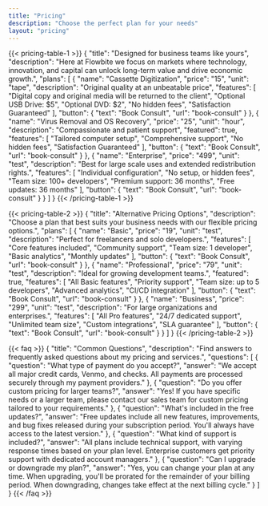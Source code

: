 ```yaml
---
title: "Pricing"
description: "Choose the perfect plan for your needs"
layout: "pricing"
---
```


{{< pricing-table-1 >}}
{
    "title": "Designed for business teams like yours",
    "description": "Here at Flowbite we focus on markets where technology, innovation, and capital can unlock long-term value and drive economic growth.",
    "plans": [
        {
            "name": "Cassette Digitization",
            "price": "15",
            "unit": "tape",
            "description": "Original quality at an unbeatable price",
            "features": [
                "Digital copy and original media will be returned to the client",
                "Optional USB Drive: $5",
                "Optional DVD: $2",
                "No hidden fees",
                "Satisfaction Guaranteed"
            ],
            "button": {
                "text": "Book Consult",
                "url": "book-consult"
            }
        },
        {
            "name": "Virus Removal and OS Recovery",
            "price": "25",
            "unit": "hour",
            "description": "Compassionate and patient support",
            "featured": true,
            "features": [
                "Tailored computer setup",
                "Comprehensive support",
                "No hidden fees",
                "Satisfaction Guaranteed"
            ],
            "button": {
                "text": "Book Consult",
                "url": "book-consult"
            }
        },
        {
            "name": "Enterprise",
            "price": "499",
            "unit": "test",
            "description": "Best for large scale uses and extended redistribution rights.",
            "features": [
                "Individual configuration",
                "No setup, or hidden fees",
                "Team size: 100+ developers",
                "Premium support: 36 months",
                "Free updates: 36 months"
            ],
            "button": {
                "text": "Book Consult",
                "url": "book-consult"
            }
        }
    ]
}
{{< /pricing-table-1 >}}

<div class="mt-16"></div>

{{< pricing-table-2 >}}
{
    "title": "Alternative Pricing Options",
    "description": "Choose a plan that best suits your business needs with our flexible pricing options.",
    "plans": [
        {
            "name": "Basic",
            "price": "19",
            "unit": "test",
            "description": "Perfect for freelancers and solo developers.",
            "features": [
                "Core features included",
                "Community support",
                "Team size: 1 developer",
                "Basic analytics",
                "Monthly updates"
            ],
            "button": {
                "text": "Book Consult",
                "url": "book-consult"
            }
        },
        {
            "name": "Professional",
            "price": "79",
            "unit": "test",
            "description": "Ideal for growing development teams.",
            "featured": true,
            "features": [
                "All Basic features",
                "Priority support",
                "Team size: up to 5 developers",
                "Advanced analytics",
                "CI/CD integration"
            ],
            "button": {
                "text": "Book Consult",
                "url": "book-consult"
            }
        },
        {
            "name": "Business",
            "price": "299",
            "unit": "test",
            "description": "For large organizations and enterprises.",
            "features": [
                "All Pro features",
                "24/7 dedicated support",
                "Unlimited team size",
                "Custom integrations",
                "SLA guarantee"
            ],
            "button": {
                "text": "Book Consult",
                "url": "book-consult"
            }
        }
    ]
}
{{< /pricing-table-2 >}}

{{< faq >}}
{
    "title": "Common Questions",
    "description": "Find answers to frequently asked questions about my pricing and services.",
    "questions": [
        {
            "question": "What type of payment do you accept?",
            "answer": "We accept all major credit cards, Venmo, and checks. All payments are processed securely through my payment providers."
        },
        {
            "question": "Do you offer custom pricing for larger teams?",
            "answer": "Yes! If you have specific needs or a larger team, please contact our sales team for custom pricing tailored to your requirements."
        },
        {
            "question": "What's included in the free updates?",
            "answer": "Free updates include all new features, improvements, and bug fixes released during your subscription period. You'll always have access to the latest version."
        },
        {
            "question": "What kind of support is included?",
            "answer": "All plans include technical support, with varying response times based on your plan level. Enterprise customers get priority support with dedicated account managers."
        },
        {
            "question": "Can I upgrade or downgrade my plan?",
            "answer": "Yes, you can change your plan at any time. When upgrading, you'll be prorated for the remainder of your billing period. When downgrading, changes take effect at the next billing cycle."
        }
    ]
}
{{< /faq >}}
